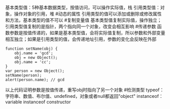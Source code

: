 基本类型值：5种基本数据类型，按值访问，可以操作实际值，栈
引用类型值：对象，操作对象的引用，堆
#动态的属性
引用类型的值可以添加或删除或修改属性和方法，基本类型的值不可以
#复制变量值
基本类型值复制实际值，操作独立；引用类型值复制的是指针，两个指向同一个对象，改变会相互影响
#传递参数
函数参数是按值传递的，如果是基本类型值，会将实际值复制，所以参数和外部变量相互独立；如果是引用类型的值，会传递地址引用，参数的变化会反映在外部
```
function setName(obj) {
    obj.name = 'gcd';
    obj = new Object();
    obj.name = 'cc';
}
var person = new Object();
setName(person);
alert(person.name); // gcd
```
以上代码证明参数是按值传递，重写obj时指向了另一个对象
#检测类型
typeof：字符串、数值、布尔值、undefined，对象或者null都返回"object"
instanceof：variable instanceof constructor